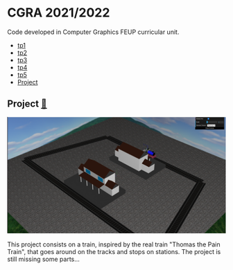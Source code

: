 # CGRA 2021/2022

Code developed in Computer Graphics FEUP curricular unit.

  - [tp1](tp1/README.md)
  - [tp2](tp2/README.md)
  - [tp3](tp3/README.md)
  - [tp4](tp4/README.md)
  - [tp5](tp5/README.md)
  - [Project](project/README.md)

  

## Project [📂](project/)

![](project/preview.png)

This project consists on a train, inspired by the real train "Thomas the Pain Train", that goes around on the tracks and stops on stations.
The project is still missing some parts...